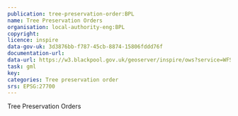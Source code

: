 ```yaml
---
publication: tree-preservation-order:BPL
name: Tree Preservation Orders
organisation: local-authority-eng:BPL
copyright:
licence: inspire
data-gov-uk: 3d3876bb-f787-45cb-8874-15806fddd76f
documentation-url:
data-url: https://w3.blackpool.gov.uk/geoserver/inspire/ows?service=WFS&version=1.0.0&request=GetFeature&typeName=inspire:tpo&maxFeatures=50&outputFormat=application%2Fgml%2Bxml%3B+version%3D3.2
task: gml
key:
categories: Tree preservation order
srs: EPSG:27700
---
```


Tree Preservation Orders
